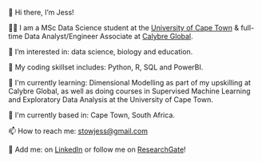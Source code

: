 👋 Hi there, I’m Jess!

👩‍🔬 I am a MSc Data Science student at the [University of Cape Town](https://science.uct.ac.za/data-science/msc-data-science-program-uct) & full-time Data Analyst/Engineer Associate at [Calybre Global](https://www.calybre.global/).

👀 I’m interested in: data science, biology and education. 

🌱 My coding skillset includes: Python, R, SQL and PowerBI. 

📖 I'm currently learning: Dimensional Modelling as part of my upskilling at Calybre Global, as well as doing courses in Supervised Machine Learning and Exploratory Data Analysis at the University of Cape Town. 

📍 I'm currently based in: Cape Town, South Africa.

📫 How to reach me: stowjess@gmail.com

🤝 Add me: on [LinkedIn](https://www.linkedin.com/in/jessicasarahstow/) or follow me on [ResearchGate](https://www.researchgate.net/profile/Jessica-Stow)!

<!---
jessicastow/jessicastow is a ✨ special ✨ repository because its `README.md` (this file) appears on your GitHub profile.
You can click the Preview link to take a look at your changes.
--->
